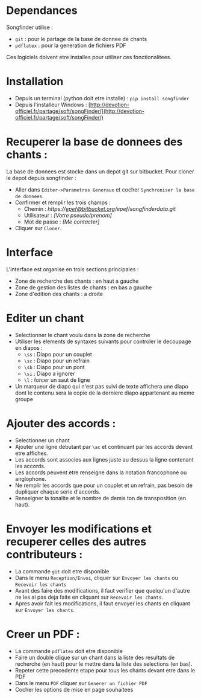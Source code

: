 # Dependances
Songfinder utilise :
- `git` : pour le partage de la base de donnee de chants
- `pdflatex` : pour la generation de fichiers PDF

Ces logiciels doivent etre installes pour utiliser ces fonctionalitees.

# Installation
- Depuis un terminal (python doit etre installe) : `pip install songfinder`
- Depuis l'installeur Windows : [http://devotion-officiel.fr/partage/soft/songFinder/](http://devotion-officiel.fr/partage/soft/songFinder/)

# Recuperer la base de donnees des chants :
La base de donnees est stocke dans un depot git sur bitbucket.
Pour cloner le depot depuis songfinder :
- Aller dans `Editer->Parametres Generaux` et cocher `Synchroniser la base de donnees`.
- Confirmer et remplir les trois champs :
	- Chemin : *https://epef@bitbucket.org/epef/songfinderdata.git*
	- Utilisateur : *[Votre pseudo/prenom]*
	- Mot de passe : *[Me contacter]*
- Cliquer sur `Cloner`.

# Interface
L'interface est organise en trois sections principales :
- Zone de recherche des chants : en haut a gauche
- Zone de gestion des listes de chants : en bas a gauche
- Zone d'edition des chants : a droite

# Editer un chant
- Selectionner le chant voulu dans la zone de recherche
- Utiliser les elements de syntaxes suivants pour controler le decoupage en diapos :
	- `\ss` : Diapo pour un couplet
	- `\sc` : Diapo pour un refrain
	- `\sb` : Diapo pour un pont
	- `\si` : Diapo a ignorer
	- `\l` : forcer un saut de ligne
- Un marqueur de diapo qui n'est pas suivi de texte affichera une diapo dont le contenu sera la copie de la derniere diapo appartenant au meme groupe

# Ajouter des accords :

- Selectionner un chant
- Ajouter une ligne debutant par `\ac` et continuant par les accords devant etre affiches.
- Les accords sont associes aux lignes juste au dessus la ligne contenant les accords.
- Les accords peuvent etre renseigne dans la notation francophone ou anglophone.
- Ne remplir les accords que pour un couplet et un refrain, pas besoin de dupliquer chaque serie d'accords.
- Renseigner la tonalite et le nombre de demis ton de transposition (en haut).


# Envoyer les modifications et recuperer celles des autres contributeurs :
- La commande `git` doit etre disponible
- Dans le menu `Reception/Envoi`, cliquer sur `Envoyer les chants` ou `Recevoir les chants`
- Avant des faire des modifications, il faut verifier que quelqu'un d'autre ne les ai pas deja faite en cliquant sur `Recevoir les chants`.
- Apres avoir fait les modifications, il faut envoyer les chants en cliquant sur `Envoyer les chants`.


# Creer un PDF :
- La commande `pdflatex` doit etre disponible
- Faire un double clique sur un chant dans la liste des resultats de recherche (en haut) pour le mettre dans la liste des selections (en bas).
- Repeter cette precedente etape pour tous les chants devant etre dans le PDF
- Dans le menu `PDF` cliquer sur `Generer un fichier PDF`
- Cocher les options de mise en page souhaitees
